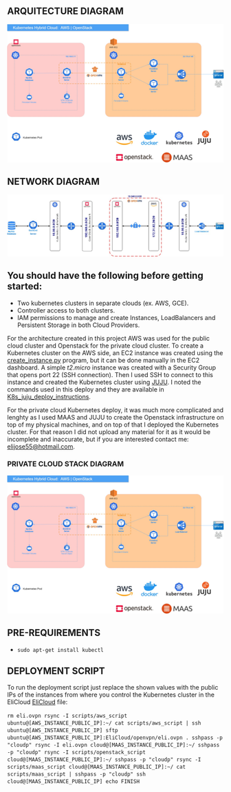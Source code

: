 ## ARQUITECTURE DIAGRAM
![Hybrid_Cloud.jpg](https://github.com/elijose55/EliCloud/blob/master/images/Hybrid%20Cloud.jpg)

## NETWORK DIAGRAM
![network_diagram.jpg](https://github.com/elijose55/EliCloud/blob/master/images/Network%20Diagram%20(1).jpg)

## You should have the following before getting started:
- Two kubernetes clusters in separate clouds (ex. AWS, GCE).
- Controller access to both clusters.
- IAM permissions to manage and create Instances, LoadBalancers and Persistent Storage in both Cloud Providers.

For the architecture created in this project AWS was used for the public cloud cluster and Openstack for the private cloud cluster.
To create a Kubernetes cluster on the AWS side, an EC2 instance was created using the [create_instance.py](https://github.com/elijose55/EliCloud/blob/master/misc/create_instance.py) program, but it can be done manually in the EC2 dashboard. A simple *t2.micro* instance was created with a Security Group that opens port 22 (SSH connection). Then I used SSH to connect to this instance and created the Kubernetes cluster using [JUJU](https://jaas.ai/docs/installing). I noted the commands used in this deploy and they are available in [K8s_juju_deploy_instructions](https://github.com/elijose55/EliCloud/blob/master/misc/create_instance.py).

For the private cloud Kubernetes deploy, it was much more complicated and lenghty as I used MAAS and JUJU to create the Openstack infrastructure on top of my physical machines, and on top of that I deployed the Kubernetes cluster. For that reason I did not upload any material for it as it would be incomplete and inaccurate, but if you are interested contact me: [elijose55@hotmail.com](mailto:elijose55@hotmail.com).

### PRIVATE CLOUD STACK DIAGRAM
![alt text](https://github.com/elijose55/EliCloud/blob/master/images/Hybrid%20Cloud.jpg)






## PRE-REQUIREMENTS
- `sudo apt-get install kubectl`

## DEPLOYMENT SCRIPT
To run the deployment script just replace the shown values with the public IPs of the instances from where you control the Kubernetes cluster in the EliCloud [EliCloud](https://github.com/elijose55/EliCloud/blob/master/EliCloud) file:

`
rm eli.ovpn
rsync -I scripts/aws_script ubuntu@[AWS_INSTANCE_PUBLIC_IP]:~/
cat scripts/aws_script | ssh ubuntu@[AWS_INSTANCE_PUBLIC_IP]
sftp ubuntu@[AWS_INSTANCE_PUBLIC_IP]:EliCloud/openvpn/eli.ovpn .
sshpass -p "cloudp" rsync -I eli.ovpn cloud@[MAAS_INSTANCE_PUBLIC_IP]:~/
sshpass -p "cloudp" rsync -I scripts/openstack_script cloud@[MAAS_INSTANCE_PUBLIC_IP]:~/
sshpass -p "cloudp" rsync -I scripts/maas_script cloud@[MAAS_INSTANCE_PUBLIC_IP]:~/
cat scripts/maas_script | sshpass -p "cloudp" ssh cloud@[MAAS_INSTANCE_PUBLIC_IP]
echo FINISH
`
